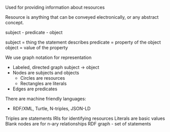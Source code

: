 Used for providing information about resources

Resource is anything that can be conveyed electronically, or any abstract concept.

subject - predicate - object

subject = thing the statement describes
predicate = property of the object
object = value of the property

We use graph notation for representation
- Labeled, directed graph subject -> object
- Nodes are subjects and objects
	- Circles are resources
	- Rectangles are literals
- Edges are predicates

There are machine friendly languages:
- RDF/XML, Turtle, N-triples, JSON-LD

Triples are statements
IRIs for identifying resources
Literals are basic values
Blank nodes are for n-ary relationships
RDF graph - set of statements